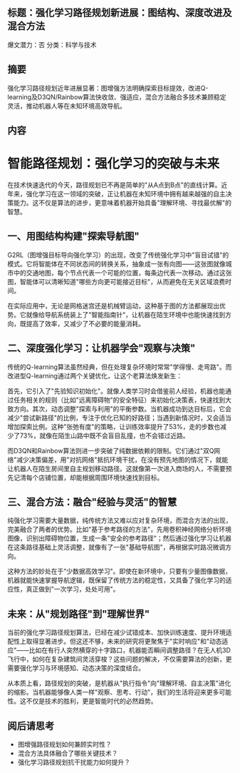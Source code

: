 ## 标题：强化学习路径规划新进展：图结构、深度改进及混合方法
爆文潜力：否
分类：科学与技术

## 摘要
强化学习路径规划近年进展显著：图增强方法明确探索目标提效，改进Q-learning及D3QN/Rainbow算法快收敛、强适应，混合方法融合多技术兼顾稳定灵活，推动机器人等在未知环境高效导航。

## 内容
# 智能路径规划：强化学习的突破与未来

在技术快速迭代的今天，路径规划已不再是简单的"从A点到B点"的直线计算。近年来，强化学习在这一领域的突破，正让机器在未知环境中拥有越来越强的自主决策能力。这不仅是算法的进步，更意味着机器开始具备"理解环境、寻找最优解"的智慧。

## 一、用图结构构建"探索导航图"

G2RL（图增强目标导向强化学习）的出现，改变了传统强化学习中"盲目试错"的模式。它将智能体在不同状态间的转换关系，抽象成一张有向图——这张图就像城市中的交通地图，每个节点代表一个可能的位置，每条边代表一次移动。通过这张图，智能体可以清晰知道"哪些方向更可能接近目标"，从而避免在无关区域浪费时间。

在实际应用中，无论是网格迷宫还是机械臂运动，这种基于图的方法都展现出优势。它就像给导航系统装上了"智能指南针"，让机器在陌生环境中也能快速找到方向，既提高了效率，又减少了不必要的能量消耗。

## 二、深度强化学习：让机器学会"观察与决策"

传统的Q-learning算法虽然经典，但在处理复杂环境时常常"学得慢、走弯路"。而改进型Q-learning通过两个关键优化，让这个老算法焕发新生：

首先，它引入了"先验知识初始化"。就像人类学习时会借鉴前人经验，机器也能通过任务相关的规则（比如"远离障碍物"的安全特征）来初始化决策表，快速找到大致方向。其次，动态调整"探索与利用"的平衡参数。当机器成功到达目标后，它会减少"尝试新路径"的比例，专注于优化已知的好路径；当遇到新情况时，又会适当增加探索比例。这种"张弛有度"的策略，让训练效率提升了53%，走的步数也减少了73%，就像在陌生山路中既不会盲目乱撞，也不会错过近路。

而D3QN和Rainbow算法则进一步突破了纯数据依赖的限制。它们通过"双Q网络"减少决策偏差，用"对抗网络"抵抗环境干扰，在没有预先地图的情况下，就能让机器人在陌生房间里自主规划移动路径。这就像第一次进入商场的人，不需要预先记清每个店铺位置，却能根据周围环境快速找到目标。

## 三、混合方法：融合"经验与灵活"的智慧

纯强化学习需要大量数据，纯传统方法又难以应对复杂环境，而混合方法的出现，完美融合了两者的优势。比如"基于参考路径的方法"，先用卷积神经网络分析环境图像，识别出障碍物位置，生成一条"安全的参考路径"；然后通过强化学习让机器在这条路径基础上灵活调整，就像有了一张"基础导航图"，再根据实时路况微调方向。

这种方法的妙处在于"少数据高效学习"。即使在新环境中，只要有少量图像数据，机器就能快速掌握导航逻辑，既保留了传统方法的稳定性，又具备了强化学习的适应性，真正做到"一次学习，处处可用"。

## 未来：从"规划路径"到"理解世界"

当前的强化学习路径规划算法，已经在减少试错成本、加快训练速度、提升环境适配性上取得显著进步。但这还不够，未来的研究将更聚焦于"实时响应"和"动态适应"——比如在有行人突然横穿的十字路口，机器能否瞬间调整路径？在无人机3D飞行中，如何在复杂建筑间灵活穿梭？这些问题的解决，不仅需要算法的创新，更需要强化学习与环境感知、动态决策的深度结合。

从本质上看，路径规划的突破，是机器从"执行指令"向"理解环境、自主决策"进化的缩影。当机器能够像人类一样"观察、思考、行动"，我们的生活将迎来更多可能性。这不仅是技术的胜利，更是智能时代的必然趋势。

## 阅后请思考
- 图增强路径规划如何兼顾实时性？
- 混合方法具体融合了哪些关键技术？
- 强化学习路径规划抗干扰能力如何提升？